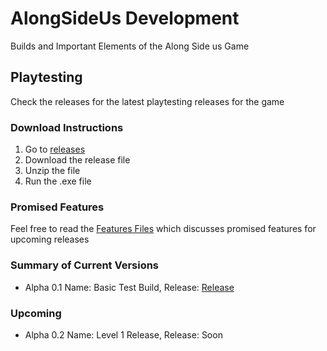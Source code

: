 # AlongSideUs Development
Builds and Important Elements of the Along Side us Game

## Playtesting
Check the releases for the latest playtesting releases for the game

### Download Instructions
1. Go to [releases](https://github.com/firez2469/AlongSideUsDevelopment/releases)
2. Download the release file
3. Unzip the file
4. Run the .exe file

### Promised Features
Feel free to read the [Features Files](/Features/) which discusses promised features for upcoming releases

### Summary of Current Versions
- Alpha 0.1 Name: Basic Test Build, Release: [Release](https://github.com/firez2469/AlongSideUsDevelopment/releases)
### Upcoming
- Alpha 0.2 Name: Level 1 Release, Release: Soon
